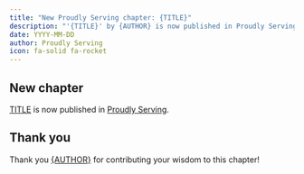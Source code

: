 ```yaml
---
title: "New Proudly Serving chapter: {TITLE}"
description: "'{TITLE}' by {AUTHOR} is now published in Proudly Serving."
date: YYYY-MM-DD
author: Proudly Serving
icon: fa-solid fa-rocket
---
```


## New chapter

[TITLE](/contents/{LINK}) is now published in [Proudly Serving](/).

## Thank you

Thank you [{AUTHOR}](/contributors/{AUTHORLINK}) for contributing your wisdom to this chapter!
